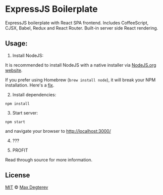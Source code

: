 ExpressJS Boilerplate
=====================

ExpressJS boilerplate with React SPA frontend. Includes CoffeeScript, CJSX, Babel, Redux and React Router. Built-in server side React rendering.

## Usage:

1. Install NodeJS:

  It is recommended to install NodeJS with a native installer via [NodeJS.org website](https://nodejs.org/).

  If you prefer using Homebrew (`brew install node`), it will break your NPM installation. Here's a [fix](https://gist.github.com/DanHerbert/9520689).

2. Install dependencies:

  `npm install`

3. Start server:

  `npm start`

  and navigate your browser to [http://localhost:3000/](http://localhost:3000/)

4. ???

5. PROFIT

Read through source for more information.

## License

[MIT](http://opensource.org/licenses/MIT) © [Max Degterev](http://max.degterev.me/)
